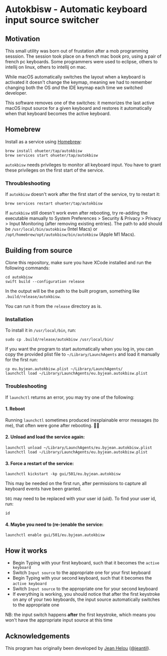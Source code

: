 # Autokbisw - Automatic keyboard input source switcher

## Motivation

This small utility was born out of frustation after a mob programming sesssion. The session took place on a french mac book pro, using a pair of french pc keyboards. Some programmers were used to eclipse, others to intellij on linux, others to intellij on mac.

While macOS automatically switches the layout when a keyboard is activated it doesn't change the keymap, meaning we had to remember changing both the OS _and_ the IDE keymap each time we switched developer.

This software removes one of the switches: it memorizes the last active macOS input source for a given keyboard and restores it automatically when that keyboard becomes the active keyboard.

## Homebrew

Install as a service using [Homebrew](https://brew.sh):

```
brew install ohueter/tap/autokbisw
brew services start ohueter/tap/autokbisw
```

`autokbisw` needs privileges to monitor all keyboard input. You have to grant these privileges on the first start of the service.

### Throubleshooting

If `autokbisw` doesn't work after the first start of the service, try to restart it:

```
brew services restart ohueter/tap/autokbisw
```

If `autokbisw` still doesn't work even after rebooting, try re-adding the executable manually to System Preferences > Security & Privacy > Privacy > Input Monitoring (after removing existing entries). The path to add should be `/usr/local/bin/autokbisw` (Intel Macs) or `/opt/homebrew/opt/autokbisw/bin/autokbisw` (Apple M1 Macs).

## Building from source

Clone this repository, make sure you have XCode installed and run the following commands:

```
cd autokbisw
swift build --configuration release
```

In the output will be the path to the built program, something like `.build/release/autokbisw`.

You can run it from the `release` directory as is.

### Installation

To install it in `/usr/local/bin`, run:

```
sudo cp .build/release/autokbisw /usr/local/bin/
```

If you want the program to start automatically when you log in,
you can copy the provided plist file to `~/Library/LaunchAgents` and load it
manually for the first run:

```
cp eu.byjean.autokbisw.plist ~/Library/LaunchAgents/
launchctl load ~/Library/LaunchAgents/eu.byjean.autokbisw.plist
```

### Troubleshooting

If `launchctl` returns an error, you may try one of the following:

#### 1. Reboot

Running `launchctl` sometimes produced inexplainable error messages (to me), that often were gone after rebooting. 🤷‍♂️

#### 2. Unload and load the service again:

```
launchctl unload ~/Library/LaunchAgents/eu.byjean.autokbisw.plist
launchctl load ~/Library/LaunchAgents/eu.byjean.autokbisw.plist
```

#### 3. Force a restart of the service:

```
launchctl kickstart -kp gui/501/eu.byjean.autokbisw
```

This may be needed on the first run, after permissions to capture all keyboard events have been granted.

`501` may need to be replaced with your user id (uid). To find your user id, run:

```
id
```

#### 4. Maybe you need to (re-)enable the service:

```
launchctl enable gui/501/eu.byjean.autokbisw
```

## How it works

- Begin Typing with your first keyboard, such that it becomes the `active keyboard`
- Switch `Input source` to the appropriate one for your first keyboard
- Begin Typing with your second keyboard, such that it becomes the `active keyboard`
- Switch `Input source` to the appropriate one for your second keyboard
- If everything is working, you should notice that after the first keystroke on any of your two keyboards, the input source automatically switches to the appropriate one


NB: the input switch happens **after** the first keystroke, which means you won't have the appropriate input source at this time 

## Acknowledgements

This program has originally been developed by [Jean Helou](https://github.com/jeantil/autokbisw) ([@jeantil](https://github.com/jeantil)).
